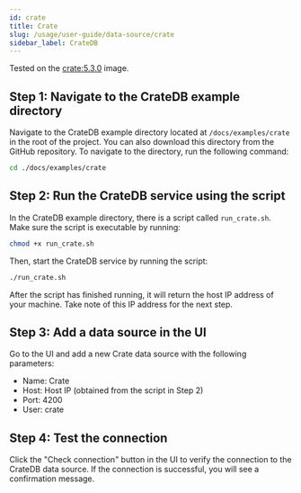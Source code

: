 ```yaml
---
id: crate
title: Crate
slug: /usage/user-guide/data-source/crate
sidebar_label: CrateDB
---
```



Tested on the [crate:5.3.0](https://hub.docker.com/_/crate) image.

## Step 1: Navigate to the CrateDB example directory

Navigate to the CrateDB example directory located at `/docs/examples/crate` in the root of the project. You can also download this directory from the GitHub repository. To navigate to the directory, run the following command:

```bash
cd ./docs/examples/crate
```


## Step 2: Run the CrateDB service using the script

In the CrateDB example directory, there is a script called `run_crate.sh`. Make sure the script is executable by running:

```bash
chmod +x run_crate.sh
```

Then, start the CrateDB service by running the script:

```bash
./run_crate.sh
```

After the script has finished running, it will return the host IP address of your machine. Take note of this IP address for the next step.

## Step 3: Add a data source in the UI

Go to the UI and add a new Crate data source with the following parameters:

- Name: Crate
- Host: Host IP (obtained from the script in Step 2)
- Port: 4200
- User: crate

## Step 4: Test the connection

Click the "Check connection" button in the UI to verify the connection to the CrateDB data source. If the connection is successful, you will see a confirmation message.